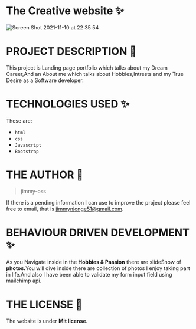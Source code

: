  # The Creative website &#10024;
 ![Screen Shot 2021-11-10 at 22 35 54](https://user-images.githubusercontent.com/62022158/141181435-e4e11580-12c9-4db6-8a80-968e8337fb4a.png)

# PROJECT DESCRIPTION &#127800;
This project is Landing page portfolio which talks about my Dream Career,And an About me which talks about Hobbies,Intrests and my True Desire as a Software developer.
 
# TECHNOLOGIES USED &#10024;
 These are:
 * `html`
 * `css`
 * `Javascript`
 * `Bootstrap`
        
         
# THE AUTHOR &#129409;
 >jimmy-oss
 
If there is a pending information I can use to improve the project please feel free to email,
that is jimmynjonge51@gmail.com.

# BEHAVIOUR DRIVEN DEVELOPMENT &#10024;
 As you Navigate inside in the <b>Hobbies & Passion</b> there are slideShow of <b>photos.</b>You will dive inside there are collection of 
 photos I enjoy taking part in life.And also I have been able to validate my form input field using mailchimp api.
 
# THE LICENSE &#127800;
The website is under <b>Mit license.</b> 

 
